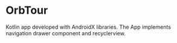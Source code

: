 # OrbTour
Kotlin app developed with AndroidX libraries. The App implements navigation drawer component and recyclerview. 
